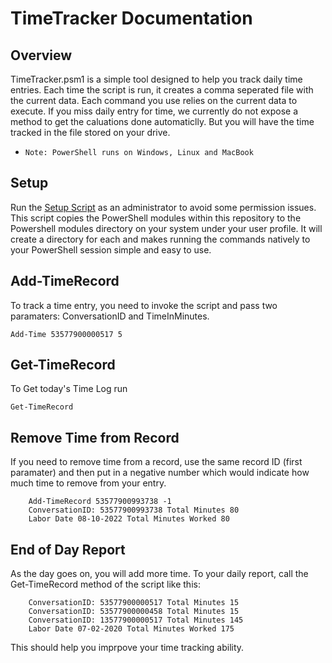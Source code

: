 # TimeTracker Documentation

## Overview

TimeTracker.psm1 is a simple tool designed to help you track daily time entries. Each time the script is run, it creates a comma seperated file with the current data. Each command you use relies on the current data to execute. If you miss daily entry for time, we currently do not expose a method to get the caluations done automaticlly. But you will have the time tracked in the file stored on your drive. 

* ``` Note: PowerShell runs on Windows, Linux and MacBook ```

## Setup
Run the [Setup Script](/Setup.ps1) as an administrator to avoid some permission issues. This script copies the PowerShell modules within this repository to the Powershell modules directory on your system under your user profile. It will create a directory for each and makes running the commands natively to your PowerShell session simple and easy to use. 

## Add-TimeRecord
To track a time entry, you need to invoke the script and pass two paramaters: ConversationID and TimeInMinutes.

``` Add-Time 53577900000517 5 ```

## Get-TimeRecord
To Get today's Time Log run

``` Get-TimeRecord ```

## Remove Time from Record
If you need to remove time from a record, use the same record ID (first paramater) and then put in a negative number which would indicate how much time to remove from your entry.

``` 
    Add-TimeRecord 53577900993738 -1 
    ConversationID: 53577900993738 Total Minutes 80
    Labor Date 08-10-2022 Total Minutes Worked 80
```

## End of Day Report

As the day goes on, you will add more time. To your daily report, call the Get-TimeRecord method of the script like this:
``` 
    ConversationID: 53577900000517 Total Minutes 15
    ConversationID: 53577900000458 Total Minutes 15
    ConversationID: 13577900000517 Total Minutes 145
    Labor Date 07-02-2020 Total Minutes Worked 175
```

This should help you imprpove your time tracking ability.
